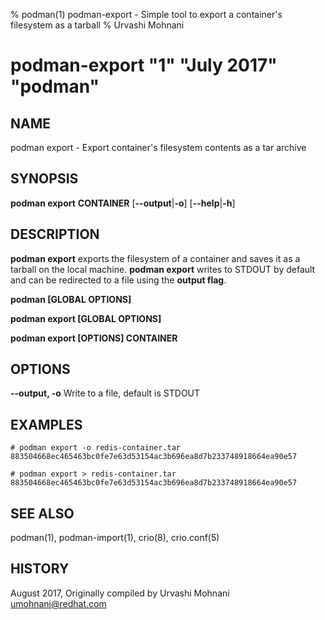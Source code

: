 % podman(1) podman-export - Simple tool to export a container's filesystem as a tarball
% Urvashi Mohnani
# podman-export "1" "July 2017" "podman"

## NAME
podman export - Export container's filesystem contents as a tar archive

## SYNOPSIS
**podman export**
**CONTAINER**
[**--output**|**-o**]
[**--help**|**-h**]

## DESCRIPTION
**podman export** exports the filesystem of a container and saves it as a tarball
on the local machine. **podman export** writes to STDOUT by default and can be
redirected to a file using the **output flag**.

**podman [GLOBAL OPTIONS]**

**podman export [GLOBAL OPTIONS]**

**podman export [OPTIONS] CONTAINER**

## OPTIONS

**--output, -o**
Write to a file, default is STDOUT

## EXAMPLES

```
# podman export -o redis-container.tar 883504668ec465463bc0fe7e63d53154ac3b696ea8d7b233748918664ea90e57
```

```
# podman export > redis-container.tar 883504668ec465463bc0fe7e63d53154ac3b696ea8d7b233748918664ea90e57
```

## SEE ALSO
podman(1), podman-import(1), crio(8), crio.conf(5)

## HISTORY
August 2017, Originally compiled by Urvashi Mohnani <umohnani@redhat.com>
